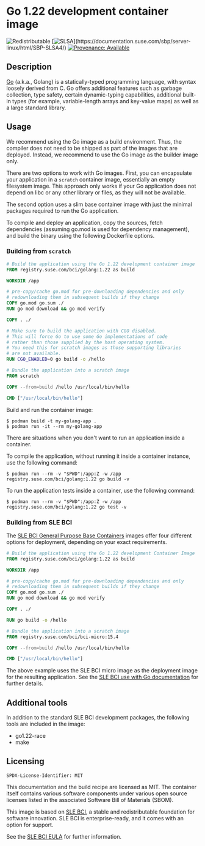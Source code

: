 # Go 1.22 development container image

![Redistributable](https://img.shields.io/badge/Redistributable-Yes-green)
[![SLSA](https://img.shields.io/badge/SLSA_(v0.1)-Level_4-Green)](https://documentation.suse.com/sbp/server-linux/html/SBP-SLSA4/)
[![Provenance: Available](https://img.shields.io/badge/Provenance-Available-Green)](https://documentation.suse.com/container/all/html/Container-guide/index.html#container-verify)

## Description

[Go](https://go.dev/) (a.k.a., Golang) is a statically-typed programming
language, with syntax loosely derived from C. Go offers additional features
such as garbage collection, type safety, certain dynamic-typing capabilities,
additional built-in types (for example, variable-length arrays and key-value
maps) as well as a large standard library.


## Usage
We recommend using the Go image as a build environment. Thus,
the compiler does not need to be shipped as part of the images that are
deployed. Instead, we recommend to use the Go image as the
builder image only.

There are two options to work with Go images. First, you can encapsulate your
application in a `scratch` container image, essentially an empty filesystem
image. This approach only works if your Go application does not depend on libc
or any other library or files, as they will not be available.

The second option uses a slim base container image with just the minimal
packages required to run the Go application.

To compile and deploy an application, copy the sources, fetch dependencies
(assuming go.mod is used for dependency management), and build the binary using
the following Dockerfile options.


### Building from `scratch`

```Dockerfile
# Build the application using the Go 1.22 development container image
FROM registry.suse.com/bci/golang:1.22 as build

WORKDIR /app

# pre-copy/cache go.mod for pre-downloading dependencies and only
# redownloading them in subsequent builds if they change
COPY go.mod go.sum ./
RUN go mod download && go mod verify

COPY . ./

# Make sure to build the application with CGO disabled.
# This will force Go to use some Go implementations of code
# rather than those supplied by the host operating system.
# You need this for scratch images as those supporting libraries
# are not available.
RUN CGO_ENABLED=0 go build -o /hello

# Bundle the application into a scratch image
FROM scratch

COPY --from=build /hello /usr/local/bin/hello

CMD ["/usr/local/bin/hello"]
```

Build and run the container image:

```ShellSession
$ podman build -t my-golang-app .
$ podman run -it --rm my-golang-app
```

There are situations when you don't want to run an application inside a container.

To compile the application, without running it inside a container instance, use the following command:

```ShellSession
$ podman run --rm -v "$PWD":/app:Z -w /app registry.suse.com/bci/golang:1.22 go build -v
```

To run the application tests inside a container, use the following command:

```ShellSession
$ podman run --rm -v "$PWD":/app:Z -w /app registry.suse.com/bci/golang:1.22 go test -v
```


### Building from SLE BCI

The [SLE BCI General Purpose Base Containers](https://opensource.suse.com/bci-docs/documentation/general-purpose-bci/)
images offer four different options for deployment, depending on your exact requirements.

```Dockerfile
# Build the application using the Go 1.22 development Container Image
FROM registry.suse.com/bci/golang:1.22 as build

WORKDIR /app

# pre-copy/cache go.mod for pre-downloading dependencies and only
# redownloading them in subsequent builds if they change
COPY go.mod go.sum ./
RUN go mod download && go mod verify

COPY . ./

RUN go build -o /hello

# Bundle the application into a scratch image
FROM registry.suse.com/bci/bci-micro:15.4

COPY --from=build /hello /usr/local/bin/hello

CMD ["/usr/local/bin/hello"]
```

The above example uses the SLE BCI micro image as the deployment image for
the resulting application. See the [SLE BCI use with Go
documentation](https://opensource.suse.com/bci-docs/guides/use-with-golang/)
for further details.


## Additional tools

In addition to the standard SLE BCI development packages, the following tools
are included in the image:

- go1.22-race
- make

## Licensing

`SPDX-License-Identifier: MIT`

This documentation and the build recipe are licensed as MIT.
The container itself contains various software components under various open source licenses listed in the associated
Software Bill of Materials (SBOM).

This image is based on [SLE BCI](https://opensource.suse.com/bci/), a stable and redistributable foundation for software innovation. SLE BCI is enterprise-ready, and it comes with an option for support.

See the [SLE BCI EULA](https://www.suse.com/licensing/eula/#bci) for further information.
